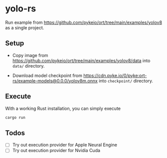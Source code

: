 # yolo-rs

Run example from <https://github.com/pykeio/ort/tree/main/examples/yolov8> as a single project.

## Setup

- Copy image from <https://github.com/pykeio/ort/tree/main/examples/yolov8/data> into `data/` directory.

- Download model checkpoint from <https://cdn.pyke.io/0/pyke:ort-rs/example-models@0.0.0/yolov8m.onnx> into `checkpoint/` directory.

## Execute

With a working Rust installation, you can simply execute

```bash
cargo run
```

## Todos

- [ ] Try out execution provider for Apple Neural Engine
- [ ] Try out execution provider for Nvidia Cuda
